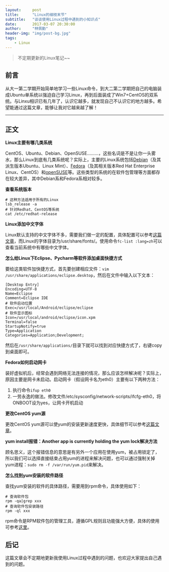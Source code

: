 ```yaml
---
layout:     post
title:      "Linux的细枝末节"
subtitle:   "谈谈使用Linux过程中遇到的小知识点"
date:       2017-03-07 20:30:00
author:     "林佩勤"
header-img: "img/post-bg.jpg"
tags:
    - Linux
---
```


> 不定期更新的Linux笔记~~


## 前言

从大一第二学期开始简单地学习一些Linux命令，到大二第二学期把自己的电脑装成Ubuntu单系统以强迫自己学习Linux，再到后面装成了Win7+CentOS的双系统。与Linxu相识已有几年了，认识它越多，就发现自己不认识它的地方越多。希望能通过这篇文章，能够让我对它越来越了解！

---

## 正文

**Linux主要有哪几类系统**

CentOS、Ubuntu、Debian、OpenSUSE………，这些名词是不是让你一头雾水，那么Linux到底有几类系统呢？实际上，主要的Linux系统包括[Debian](https://zh.wikipedia.org/wiki/Debian)（及其派生版本Ubuntu、Linux Mint）、[Fedora](https://zh.wikipedia.org/wiki/Fedora)（及其相关版本Red Hat Enterprise Linux、CentOS）和[openSUSE](https://zh.wikipedia.org/wiki/OpenSUSE)等。这些类型的系统的在软件包管理等方面都存在较大差异，其中Debian系和Fedora系相对较多。

**查看系统版本**

```shell
# 这种方法适用于所有的Linux
lsb_release -a
# 针对Redhat、CentOS等系统
cat /etc/redhat-release
```

**Linux添加中文字体**

Linux默认支持的中文字体不多，需要我们做一定的配置，具体配置可以参考[这篇文章](http://5iqiong.blog.51cto.com/2999926/1188961)，而Linux的字体目录为/usr/share/fonts/。使用命令`fc-list :lang=zh`可以查看当前系统中有哪些中文字体。

**怎么给Linux下Eclipse、Pycharm等软件添加桌面快捷方式**

要给这类软件加快捷方式，首先要创建相应文件：`vim /usr/share/applications/eclipse.desktop`，然后在文件中输入以下文本：

```shell
[Desktop Entry]
Encoding=UTF-8
Name=Eclipse
Comment=Eclipse IDE
# 软件启动位置
Exec=/usr/local/Android/eclipse/eclipse
# 软件显示图标
Icon=/usr/local/android/eclipse/icon.xpm
Terminal=false
StartupNotify=true
Type=Application
Categories=Application;Development;
```

然后在`/usr/share/applications/`目录下就可以找到对应快捷方式了，右键copy到桌面即可。

**Fedora如何启动网卡**

装好虚拟机后，经常会遇到网络无法连接的情况，那么应该怎样解决呢？实际上，原因主要是网卡未启动。启动网卡（假设网卡名为eth0）主要有以下两种方法：

1. 执行命令`ifup eth0`
2. 一劳永逸的做法。修改文件/etc/sysconfig/network-scripts/ifcfg-eth0，将ONBOOT设为yes，让网卡开机启动

**更改CentOS yum源**

更改CentOS yum源可以使yum的安装更新速度更快，具体细节可以参考[这篇文章](http://www.jianshu.com/p/d8573f9d1f96)。

**yum install报错：Another app is currently holding the yum lock解决方法**

顾名思义，这个报错信息的意思是有另外一个应用在使用yum，被占用锁定了，所以我们可以选择直接结束占用yum的进程来解决问题，也可以通过强制关掉yum进程：`sudo rm -f /var/run/yum.pid`来解决。

**怎么找到yum安装的软件路径**

查找yum安装的软件的具体路径，需要用到rpm命令，具体使用如下：

```shell
# 查询软件包
rpm -qa|grep xxx
# 查询软件包安装路径
rpm -ql xxx
```

rpm命令是RPM软件包的管理工具，遵循GPL规则且功能强大方便，具体的使用可参考[这里](http://man.linuxde.net/rpm)。

## 后记

这篇文章会不定期地更新我使用Linux过程中遇到的问题，也欢迎大家提出自己遇到的问题。


